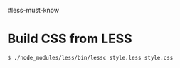 #less-must-know

# Build CSS from LESS
```
$ ./node_modules/less/bin/lessc style.less style.css
```

